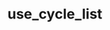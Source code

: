 # use_cycle_list

<!-- cmdrun python3 ../extract_doc_comment.py use_cycle_list  use_cycle_list  -->
